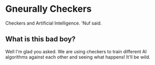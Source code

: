 # Gneurally Checkers
Checkers and Artificial Intelligence. 'Nuf said.

## What is this bad boy?
Well I'm glad you asked. We are using checkers to train different AI algorithms against each other and seeing what happens! It'll be wild.
